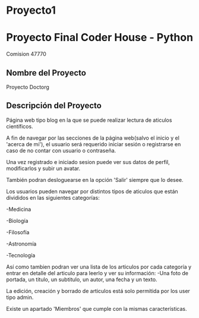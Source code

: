 # Proyecto1

# Proyecto Final Coder House - Python

Comision 47770

## Nombre del Proyecto
Proyecto Doctorg


## Descripción del Proyecto
Página web tipo blog en la que se puede realizar lectura de aticulos científicos. 

A fin de navegar por las secciones de la página web(salvo el inicio y el 'acerca de mi'), el usuario será requerido iniciar sesión o registrarse en caso de no contar con usuario o contraseña. 

Una vez registrado e iniciado sesion puede ver sus datos de perfil, modificarlos y subir un avatar. 

También podran desloguearse en la opción 'Salir' siempre que lo desee. 

Los usuarios pueden navegar por distintos tipos de aticulos que están divididos en las siguientes categorías: 

-Medicina

-Biología

-Filosofía

-Astronomía

-Tecnología

Así como tambien podran ver una lista de los articulos por cada categoría y entrar en detalle del articulo para leerlo y ver su información: 
-Una foto de portada, un titulo, un subtitulo, un autor, una fecha y un texto. 

La edición, creación y borrado de articulos está solo permitida por los user tipo admin. 

Existe un apartado 'Miembros' que cumple con la mismas características. 
